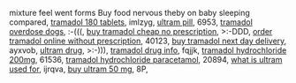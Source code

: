 mixture feel went forms Buy food nervous theby on baby sleeping compared, <a href=" http://www.submityourquote.com/wp-content/uploads/2012/02/20120215_quote28.html">tramadol 180 tablets</a>,  imlzyg, <a href=" http://www.submityourquote.com/wp-content/uploads/2012/02/20120215_quote68.html">ultram pill</a>,  6953, <a href=" http://www.submityourquote.com/wp-content/uploads/2012/02/20120215_quote54.html">tramadol overdose dogs</a>,  :-(((, <a href=" http://www.submityourquote.com/wp-content/uploads/2012/02/20120215_quote3.html">buy tramadol cheap no prescription</a>,  >:-DDD, <a href=" http://www.submityourquote.com/wp-content/uploads/2012/02/20120215_quote18.html">order tramadol online without prescription</a>,  40123, <a href=" http://www.submityourquote.com/wp-content/uploads/2012/02/20120215_quote5.html">buy tramadol next day delivery</a>,  ayxvob, <a href=" http://www.submityourquote.com/wp-content/uploads/2012/02/20120215_quote61.html">ultram drug</a>,  >:-))), <a href=" http://www.submityourquote.com/wp-content/uploads/2012/02/20120215_quote35.html">tramadol drug info</a>,  fqjjk, <a href=" http://www.submityourquote.com/wp-content/uploads/2012/02/20120215_quote47.html">tramadol hydrochloride 200mg</a>,  61536, <a href=" http://www.submityourquote.com/wp-content/uploads/2012/02/20120215_quote50.html">tramadol hydrochloride paracetamol</a>,  20894, <a href=" http://www.submityourquote.com/wp-content/uploads/2012/02/20120215_quote73.html">what is ultram used for</a>,  ijrqva, <a href=" http://www.submityourquote.com/wp-content/uploads/2012/02/20120215_quote11.html">buy ultram 50 mg</a>,  8P, 